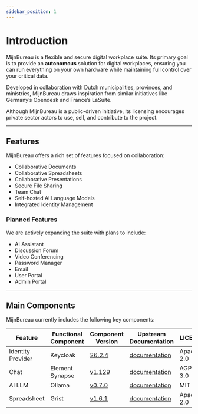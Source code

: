 ```yaml
---
sidebar_position: 1
---
```


# Introduction

MijnBureau is a flexible and secure digital workplace suite. Its primary goal is to provide an **autonomous** solution for digital workplaces, ensuring you can run everything on your own hardware while maintaining full control over your critical data.

Developed in collaboration with Dutch municipalities, provinces, and ministries, MijnBureau draws inspiration from similar initiatives like Germany’s Opendesk and France’s LaSuite.

Although MijnBureau is a public-driven initiative, its licensing encourages private sector actors to use, sell, and contribute to the project.

---

## Features

MijnBureau offers a rich set of features focused on collaboration:

- Collaborative Documents
- Collaborative Spreadsheets
- Collaborative Presentations
- Secure File Sharing
- Team Chat
- Self-hosted AI Language Models
- Integrated Identity Management

### Planned Features

We are actively expanding the suite with plans to include:

- AI Assistant
- Discussion Forum
- Video Conferencing
- Password Manager
- Email
- User Portal
- Admin Portal

---

## Main Components

MijnBureau currently includes the following key components:

| Feature           | Functional Component | Component Version                                                  | Upstream Documentation                                        | LICENSE    |
| ----------------- | -------------------- | ------------------------------------------------------------------ | ------------------------------------------------------------- | ---------- |
| Identity Provider | Keycloak             | [26.2.4](https://github.com/keycloak/keycloak/releases/tag/26.2.4) | [documentation](https://www.keycloak.org/documentation)       | Apache-2.0 |
| Chat              | Element Synapse      | [v1.129](https://github.com/element-hq/synapse/tree/v1.129.0)      | [documentation](https://element-hq.github.io/synapse/latest/) | AGPL-3.0   |
| AI LLM            | Ollama               | [v0.7.0](https://github.com/ollama/ollama/tree/v0.7.0)             | [documentation](https://ollama.com/)                          | MIT        |
| Spreadsheet       | Grist                | [v1.6.1](https://github.com/gristlabs/grist-core/tree/v1.6.1)      | [documentation](https://support.getgrist.com/self-managed/)   | Apache-2.0 |
